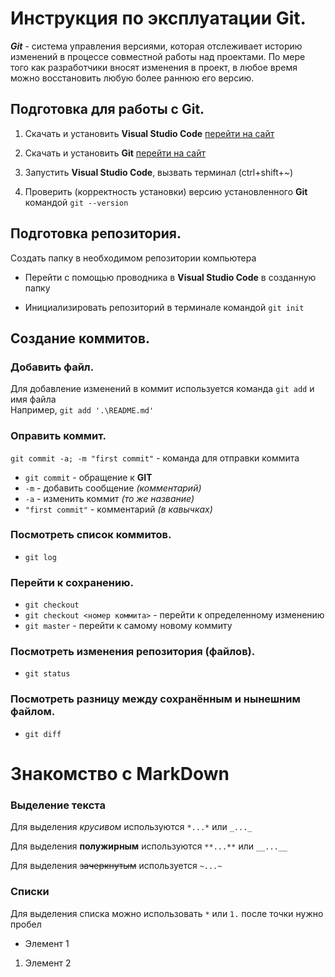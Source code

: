 # Инструкция по эксплуатации Git.

__*Git*__ - cистема управления версиями, которая отслеживает историю изменений в процессе совместной работы над проектами. По мере того как разработчики вносят изменения в проект, в любое время можно восстановить любую более раннюю его версию.

## Подготовка для работы с Git.

1. Скачать и установить **Visual Studio Code** [перейти на сайт](https://code.visualstudio.com/)

2. Скачать и установить **Git** [перейти на сайт](https://git-scm.com/downloads)

3. Запустить **Visual Studio Code**, вызвать терминал (ctrl+shift+~)

4. Проверить (корректность установки) версию установленного **Git** командой ```git --version``` 

## Подготовка репозитория.

Создать папку в необходимом репозитории компьютера

* Перейти с помощью проводника в **Visual Studio Code** в созданную папку

* Инициализировать репозиторий в терминале командой ```git init```

## Создание коммитов.

### Добавить файл.

Для добавление изменений в коммит используется команда ```git add``` и имя файла<br>
Например, ```git add '.\README.md'```

### Оправить коммит.

```git commit -a; -m "first commit"``` - команда для отправки коммита<br>
* ```git commit``` - обращение к **GIT**
* ```-m``` - добавить сообщение *(комментарий)*
* ```-a``` - изменить коммит *(то же название)*
* ```"first commit"``` - комментарий *(в кавычках)*

### Посмотреть список коммитов.

* ```git log``` 

### Перейти к сохранению.

* ```git checkout``` 
* ```git checkout <номер коммита>``` - перейти к определенному изменению
* ```git master``` - перейти к самому новому коммиту

### Посмотреть изменения репозитория (файлов).

* ```git status```

### Посмотреть разницу между сохранённым и нынешним файлом.

* ```git diff```

# Знакомство с MarkDown

### Выделение текста

Для выделения *крусивом* используются ```*...*``` или ```_..._```

Для выделения **полужирным** используются ```**...**``` или ```__...__```

Для выделения  ~~зачеркнутым~~  используется ```~...~```

### Списки

Для выделения списка можно использовать ```*``` или ```1.``` после точки нужно пробел<br>
* Элемент 1
1. Элемент 2
